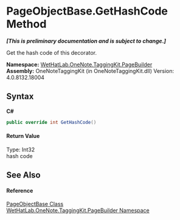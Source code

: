 # PageObjectBase.GetHashCode Method 
 _**\[This is preliminary documentation and is subject to change.\]**_

Get the hash code of this decorator.

**Namespace:**&nbsp;<a href="56352230-71f2-f4b7-63a8-983965663af5">WetHatLab.OneNote.TaggingKit.PageBuilder</a><br />**Assembly:**&nbsp;OneNoteTaggingKit (in OneNoteTaggingKit.dll) Version: 4.0.8132.18004

## Syntax

**C#**<br />
``` C#
public override int GetHashCode()
```


#### Return Value
Type: Int32<br />hash code

## See Also


#### Reference
<a href="10522ffc-023c-fe2b-d07f-22ef617cb6f6">PageObjectBase Class</a><br /><a href="56352230-71f2-f4b7-63a8-983965663af5">WetHatLab.OneNote.TaggingKit.PageBuilder Namespace</a><br />